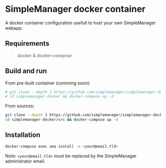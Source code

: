 # SimpleManager docker container

A docker container configuration usefull to host your own SimpleManager webapp. 

## Requirements

> docker & docker-compose

## Build and run

From pre-built container (comming soon):

```bash
# git clone --depth 1 https://github.com/simplemanager/simplemanager-docker
# cd simplemanager-docker && docker-compose up -d
```

From sources:

```bash
git clone --depth 1 https://github.com/simplemanager/simplemanager-docker
cd simplemanager-docker/src && docker-compose up -d
```

## Installation

```bash
docker-compose exec sma install -e <your@email.tld>
```

Note: `<your@email.tld>` must be replaced by the SimpleManager administrator email.
 
